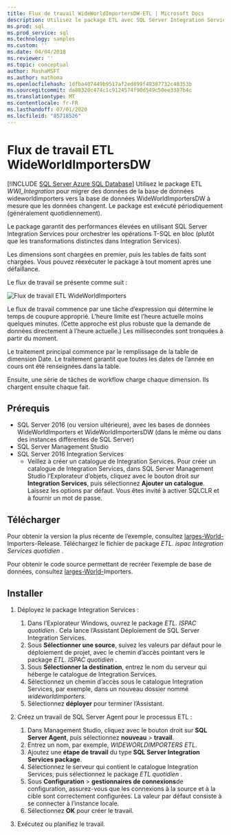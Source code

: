 ```yaml
---
title: Flux de travail WideWorldImportersDW-ETL | Microsoft Docs
description: Utilisez le package ETL avec SQL Server Integration Services (SSIS) pour migrer périodiquement les données de la base de données WideWorldImporters vers WideWorldImportersDW.
ms.prod: sql
ms.prod_service: sql
ms.technology: samples
ms.custom: ''
ms.date: 04/04/2018
ms.reviewer: ''
ms.topic: conceptual
author: MashaMSFT
ms.author: mathoma
ms.openlocfilehash: 1dfba407449b9517af2ed899f49387732c48353b
ms.sourcegitcommit: da88320c474c1c9124574f90d549c50ee3387b4c
ms.translationtype: MT
ms.contentlocale: fr-FR
ms.lasthandoff: 07/01/2020
ms.locfileid: "85718526"
---
```

# <a name="wideworldimportersdw-etl-workflow"></a>Flux de travail ETL WideWorldImportersDW
[!INCLUDE [SQL Server Azure SQL Database](../includes/applies-to-version/sql-asdb.md)]
Utilisez le package ETL *WWI_Integration* pour migrer des données de la base de données wideworldimporters vers la base de données WideWorldImportersDW à mesure que les données changent. Le package est exécuté périodiquement (généralement quotidiennement).

Le package garantit des performances élevées en utilisant SQL Server Integration Services pour orchestrer les opérations T-SQL en bloc (plutôt que les transformations distinctes dans Integration Services).

Les dimensions sont chargées en premier, puis les tables de faits sont chargées. Vous pouvez réexécuter le package à tout moment après une défaillance.

Le flux de travail se présente comme suit :

 ![Flux de travail ETL WideWorldImporters](media/wide-world-importers/wideworldimporters-etl-workflow.png)

Le flux de travail commence par une tâche d’expression qui détermine le temps de coupure approprié. L’heure limite est l’heure actuelle moins quelques minutes. (Cette approche est plus robuste que la demande de données directement à l’heure actuelle.) Les millisecondes sont tronquées à partir du moment.

Le traitement principal commence par le remplissage de la table de dimension Date. Le traitement garantit que toutes les dates de l’année en cours ont été renseignées dans la table.

Ensuite, une série de tâches de workflow charge chaque dimension. Ils chargent ensuite chaque fait.

## <a name="prerequisites"></a>Prérequis

- SQL Server 2016 (ou version ultérieure), avec les bases de données WideWorldImporters et WideWorldImportersDW (dans le même ou dans des instances différentes de SQL Server)
- SQL Server Management Studio
- SQL Server 2016 Integration Services
  - Veillez à créer un catalogue de Integration Services. Pour créer un catalogue de Integration Services, dans SQL Server Management Studio l’Explorateur d’objets, cliquez avec le bouton droit sur **Integration Services**, puis sélectionnez **Ajouter un catalogue**. Laissez les options par défaut. Vous êtes invité à activer SQLCLR et à fournir un mot de passe.


## <a name="download"></a>Télécharger

Pour obtenir la version la plus récente de l’exemple, consultez [larges-World-](https://go.microsoft.com/fwlink/?LinkID=800630)Importers-Release. Téléchargez le fichier de package *ETL. ispac Integration Services quotidien* .

Pour obtenir le code source permettant de recréer l’exemple de base de données, consultez [larges-World-](https://github.com/Microsoft/sql-server-samples/tree/master/samples/databases/wide-world-importers/wwi-ssis)Importers.

## <a name="install"></a>Installer

1. Déployez le package Integration Services :
   1. Dans l’Explorateur Windows, ouvrez le package *ETL. ISPAC quotidien* . Cela lance l’Assistant Déploiement de SQL Server Integration Services.
   2. Sous **Sélectionner une source**, suivez les valeurs par défaut pour le déploiement de projet, avec le chemin d’accès pointant vers le package *ETL. ISPAC quotidien* .
   3. Sous **Sélectionner la destination**, entrez le nom du serveur qui héberge le catalogue de Integration Services.
   4. Sélectionnez un chemin d’accès sous le catalogue Integration Services, par exemple, dans un nouveau dossier nommé *wideworldimporters*.
   5. Sélectionnez **déployer** pour terminer l’Assistant.

2. Créez un travail de SQL Server Agent pour le processus ETL :
   1. Dans Management Studio, cliquez avec le bouton droit sur **SQL Server Agent**, puis sélectionnez **nouveau**  >  **travail**.
   2. Entrez un nom, par exemple, *WIDEWORLDIMPORTERS ETL*.
   3. Ajoutez une **étape de travail** du type **SQL Server Integration Services package**.
   4. Sélectionnez le serveur qui contient le catalogue Integration Services, puis sélectionnez le package *ETL quotidien* .
   5. Sous **Configuration**  >  **gestionnaires de connexions**de configuration, assurez-vous que les connexions à la source et à la cible sont correctement configurées. La valeur par défaut consiste à se connecter à l’instance locale.
   6. Sélectionnez **OK** pour créer le travail.

3. Exécutez ou planifiez le travail.
